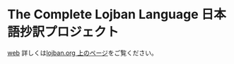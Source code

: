 # The Complete Lojban Language 日本語抄訳プロジェクト

[web](http://mhagiwara.github.com/cll-ja/)
詳しくは[lojban.org 上のページ](http://www.lojban.org/tiki/The+Complete+Lojban+Language+日本語抄訳)をご覧ください。
